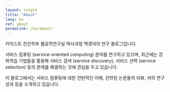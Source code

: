 ```yaml
---
layout: single
title: "About"
lang: ko
ref: about
permalink: /ko/about/
---
```

카이스트 전산학부 웹공학연구실 박사과정 백경덕의 연구 블로그입니다.

서비스 컴퓨팅 (service-oriented computing) 분야를 연구하고 있으며, 최근에는 강화학습 기법들을 활용해 서비스 검색 (service discovery), 서비스 선택 (service selection) 등의 문제를 해결하는 것에 관심을 두고 있습니다.

이 블로그에서는 서비스 컴퓨팅에 대한 전반적인 이해, 관련된 논문들의 리뷰, 저의 연구 성과 등을 소개하고 있습니다.
